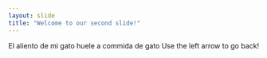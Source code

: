 ```yaml
---
layout: slide
title: "Welcome to our second slide!"
---
```

El aliento de mi gato huele a commida de gato
Use the left arrow to go back!
